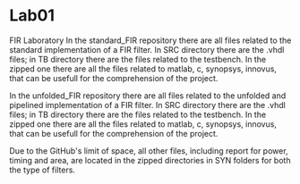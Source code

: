 # Lab01
FIR Laboratory
In the standard_FIR repository there are all files related to the standard implementation of a FIR filter.
  In SRC directory there are the .vhdl files; in TB directory there are the files related to the testbench.
  In the zipped one there are all the files related to matlab, c, synopsys, innovus, that can be usefull for the comprehension of the project.


In the unfolded_FIR repository there are all files related to the unfolded and pipelined implementation of a FIR filter.
  In SRC directory there are the .vhdl files; in TB directory there are the files related to the testbench.
  In the zipped one there are all the files related to matlab, c, synopsys, innovus, that can be usefull for the comprehension of the project.


Due to the GitHub's limit of space, all other files, including report for power, timing and area, are located in the zipped directories in SYN folders for both the type of filters.
